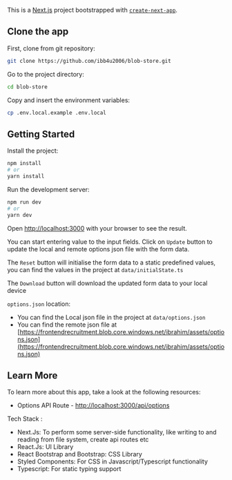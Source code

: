 This is a [Next.js](https://nextjs.org/) project bootstrapped with [`create-next-app`](https://github.com/vercel/next.js/tree/canary/packages/create-next-app).

## Clone the app

First, clone from git repository:

```bash
git clone https://github.com/ibb4u2006/blob-store.git
```

Go to the project directory:

```bash
cd blob-store
```

Copy and insert the environment variables:

```bash
cp .env.local.example .env.local
```

## Getting Started

Install the project:

```bash
npm install
# or
yarn install
```

Run the development server:

```bash
npm run dev
# or
yarn dev
```

Open [http://localhost:3000](http://localhost:3000) with your browser to see the result.

You can start entering value to the input fields. Click on `Update` button to update the local and remote options json file with the form data.

The `Reset` button will initialise the form data to a static predefined values, you can find the values in the project at `data/initialState.ts`

The `Download` button will download the updated form data to your local device

`options.json` location:

- You can find the Local json file in the project at `data/options.json`
- You can find the remote json file at [https://frontendrecruitment.blob.core.windows.net/ibrahim/assets/options.json](https://frontendrecruitment.blob.core.windows.net/ibrahim/assets/options.json)

## Learn More

To learn more about this app, take a look at the following resources:

- Options API Route - [http://localhost:3000/api/options](http://localhost:3000/api/options)

Tech Stack :

- Next.Js: To perform some server-side functionality, like writing to and reading from file system, create api routes etc
- React.Js: UI Library
- React Bootstrap and Bootstrap: CSS Library
- Styled Components: For CSS in Javascript/Typescript functionality
- Typescript: For static typing support
